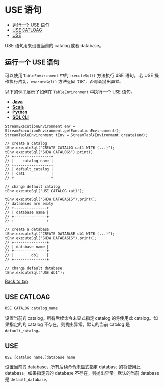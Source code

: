 # USE 语句

- [运行一个 USE 语句](https://ci.apache.org/projects/flink/flink-docs-release-1.12/zh/dev/table/sql/use.html#运行一个-use-语句)
- [USE CATLOAG](https://ci.apache.org/projects/flink/flink-docs-release-1.12/zh/dev/table/sql/use.html#use-catloag)
- [USE](https://ci.apache.org/projects/flink/flink-docs-release-1.12/zh/dev/table/sql/use.html#use)

USE 语句用来设置当前的 catalog 或者 database。

## 运行一个 USE 语句

可以使用 `TableEnvironment` 中的 `executeSql()` 方法执行 USE 语句。 若 USE 操作执行成功，`executeSql()` 方法返回 ‘OK’，否则会抛出异常。

以下的例子展示了如何在 `TableEnvironment` 中执行一个 USE 语句。

- [**Java**](https://ci.apache.org/projects/flink/flink-docs-release-1.12/zh/dev/table/sql/use.html#tab_Java_1)
- [**Scala**](https://ci.apache.org/projects/flink/flink-docs-release-1.12/zh/dev/table/sql/use.html#tab_Scala_1)
- [**Python**](https://ci.apache.org/projects/flink/flink-docs-release-1.12/zh/dev/table/sql/use.html#tab_Python_1)
- [**SQL CLI**](https://ci.apache.org/projects/flink/flink-docs-release-1.12/zh/dev/table/sql/use.html#tab_SQL_CLI_1)

```
StreamExecutionEnvironment env = StreamExecutionEnvironment.getExecutionEnvironment();
StreamTableEnvironment tEnv = StreamTableEnvironment.create(env);

// create a catalog
tEnv.executeSql("CREATE CATALOG cat1 WITH (...)");
tEnv.executeSql("SHOW CATALOGS").print();
// +-----------------+
// |    catalog name |
// +-----------------+
// | default_catalog |
// | cat1            |
// +-----------------+

// change default catalog
tEnv.executeSql("USE CATALOG cat1");

tEnv.executeSql("SHOW DATABASES").print();
// databases are empty
// +---------------+
// | database name |
// +---------------+
// +---------------+

// create a database
tEnv.executeSql("CREATE DATABASE db1 WITH (...)");
tEnv.executeSql("SHOW DATABASES").print();
// +---------------+
// | database name |
// +---------------+
// |        db1    |
// +---------------+

// change default database
tEnv.executeSql("USE db1");
```

[ Back to top](https://ci.apache.org/projects/flink/flink-docs-release-1.12/zh/dev/table/sql/use.html#top)

## USE CATLOAG

```
USE CATALOG catalog_name
```

设置当前的 catalog。所有后续命令未显式指定 catalog 的将使用此 catalog。如果指定的的 catalog 不存在，则抛出异常。默认的当前 catalog 是 `default_catalog`。

## USE

```
USE [catalog_name.]database_name
```

设置当前的 database。所有后续命令未显式指定 database 的将使用此 database。如果指定的的 database 不存在，则抛出异常。默认的当前 database 是 `default_database`。